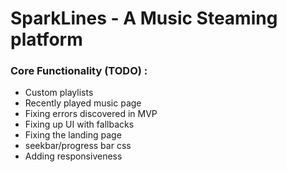 # SparkLines - A Music Steaming platform

### Core Functionality (TODO) :

- Custom playlists
- Recently played music page
- Fixing errors discovered in MVP
- Fixing up UI with fallbacks
- Fixing the landing page
- seekbar/progress bar css
- Adding responsiveness
